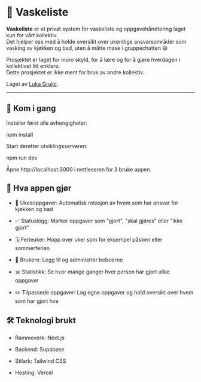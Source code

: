 # 🧼 Vaskeliste

**Vaskeliste** er et privat system for vaskeliste og oppgavehåndtering laget kun for vårt kollektiv.  
Det hjelper oss med å holde oversikt over ukentlige ansvarsområder som vasking av kjøkken og bad, uten å måtte mase i gruppechatten 😄

Prosjektet er laget for moro skyld, for å lære og for å gjøre hverdagen i kollektivet litt enklere.  
Dette prosjektet er ikke ment for bruk av andre kollektiv.

Laget av [Luka Grujic](https://github.com/gruluk).

---

## 🚀 Kom i gang

Installer først alle avhengigheter:

npm install

Start deretter utviklingsserveren:

npm run dev

Åpne http://localhost:3000 i nettleseren for å bruke appen.

## 🧠 Hva appen gjør

- 🧽 Ukesoppgaver: Automatisk rotasjon av hvem som har ansvar for kjøkken og bad

- ✅ Statuslogg: Marker oppgaver som "gjort", "skal gjøres" eller "ikke gjort"

- 🗓️ Ferieuker: Hopp over uker som for eksempel påsken eller sommerferien

- 👥 Brukere: Legg til og administrer beboerne

- 📊 Statistikk: Se hvor mange ganger hver person har gjort ulike oppgaver

- ✏️ Tilpassede oppgaver: Lag egne oppgaver og hold oversikt over hvem som har gjort hva

## 🛠 Teknologi brukt

- Rammeverk: Next.js

- Backend: Supabase

- Stilark: Tailwind CSS

- Hosting: Vercel
